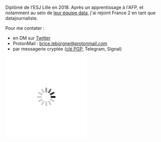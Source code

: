 Diplômé de l'ESJ Lille en 2018. Après un apprentissage à l'AFP, et notamment au sein de [leur équipe data](https://interactive.afp.com/), j'ai rejoint  France 2 en tant que datajournaliste.

Pour me contater : 
- en DM sur [Twitter](http://www.twitter.com/BriceLeBorgne)
- ProtonMail : brice.leborgne@protonmail.com
- par messagerie cryptée ([clé PGP](/files/Brice_Le_Borgne_pub.asc), Telegram, Signal)


![](/files/loading.gif)

